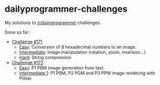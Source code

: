 dailyprogrammer-challenges
==========================

My solutions to [/r/dailyprogrammer](http://reddit.com/r/dailyprogrammer) challenges.

Done so far:

- [Challenge #171](/Challenge-171)
   - [Easy](/Challenge-171/Easy): Conversion of 8 hexadecimal numbers to an image.
   - [Intermediate](Challenge-171/Intermediate): Image manipulation (rotation, zoom, inversion...)
   - [Hard](/Challenge-171/Hard): String compression
- [Challenge #172](/Challenge-172)
   - [Easy](/Challenge-172/01-Easy): P1 PBM image generation from text.
   - [Intermediate 1](Challenge-172/02-Intermediate-1): P1 PBM, P2 PGM and P3 PPM image rendering with Pillow

